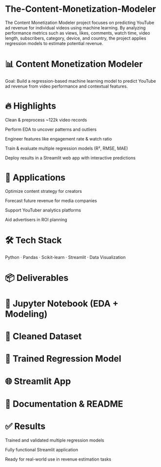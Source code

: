 # The-Content-Monetization-Modeler
The Content Monetization Modeler project focuses on predicting YouTube ad revenue for individual videos using machine learning. By analyzing performance metrics such as views, likes, comments, watch time, video length, subscribers, category, device, and country, the project applies regression models to estimate potential revenue.

# 📊 Content Monetization Modeler

Goal: Build a regression-based machine learning model to predict YouTube ad revenue from video performance and contextual features.

# 🔥 Highlights

Clean & preprocess ~122k video records

Perform EDA to uncover patterns and outliers

Engineer features like engagement rate & watch ratio

Train & evaluate multiple regression models (R², RMSE, MAE)

Deploy results in a Streamlit web app with interactive predictions

# 🎯 Applications

Optimize content strategy for creators

Forecast future revenue for media companies

Support YouTuber analytics platforms

Aid advertisers in ROI planning

# 🛠 Tech Stack

Python · Pandas · Scikit-learn · Streamlit · Data Visualization

# 📦 Deliverables

# 📑 Jupyter Notebook (EDA + Modeling)

# 🧹 Cleaned Dataset

# 🤖 Trained Regression Model

# 🌐 Streamlit App

# 📘 Documentation & README

# ✅ Results
Trained and validated multiple regression models

Fully functional Streamlit application

Ready for real-world use in revenue estimation tasks

